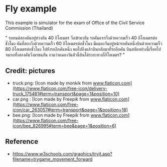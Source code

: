 # Fly example

This example is simulator for the exam of Office of the Civil Service Commission (Thailand)

"
รถยนต์สองคันอยู่ห่างกัน 40 กิโลเมตร วิ่งเข้าหากัน รถคันแรกวิ่งด้วยความเร็ว 40 กิโลเมตรต่อชั่วโมง คันที่สองวิ่งด้วยความเร็ว 60 กิโลเมตรต่อชั่วโมง มีแมลงวันอยู่หน้ารถคันหนึ่งบินด้วยความเร็ว 80 กิโลเมตรต่อชั่วโมง ไปยังรถอีกคันหนึ่ง พอไปถึงแล้วบินกลับมาที่รถอีกคัน บินสลับอย่างนี้เรื่อยไปจนรถทั้งสองคันวิ่งมาชนกัน ถามว่าแมลงวันตัวนี้บินได้ระยะทางกี่กิโลเมตร?
"

## Credit: pictures
* truck.png: [Icon made by monkik from www.flaticon.com](https://www.flaticon.com/free-icon/delivery-truck_175461#term=transport&page=1&position=10)
* car.png : [Icon made by Freepik from www.flaticon.com](https://www.flaticon.com/free-icon/car_263057#term=transport&page=1&position=18)
* bee.png: [Icon made by Freepik from www.flaticon.com](https://www.flaticon.com/free-icon/bee_826995#term=bee&page=1&position=6)

## Reference
* https://www.w3schools.com/graphics/tryit.asp?filename=trygame_movement_forward


